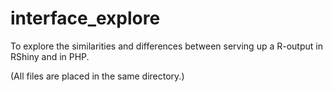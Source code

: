 # interface_explore

To explore the similarities and differences between serving up a R-output in RShiny and in PHP.  

(All files are placed in the same directory.)
